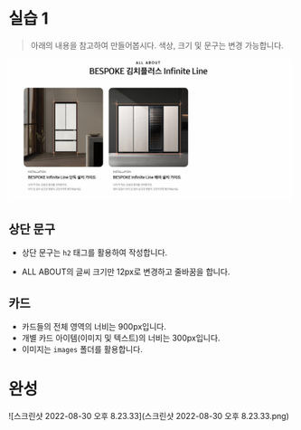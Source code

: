 # 실습 1

> 아래의 내용을 참고하여 만들어봅시다. 색상, 크기 및 문구는 변경 가능합니다.

![README](README.PNG)

## 상단 문구

* 상단 문구는 `h2` 태그를 활용하여 작성합니다.

* ALL ABOUT의 글씨 크기만 12px로 변경하고 줄바꿈을 합니다.

## 카드

* 카드들의 전체 영역의 너비는 900px입니다.
* 개별 카드 아이템(이미지 및 텍스트)의 너비는 300px입니다.
* 이미지는 `images` 폴더를 활용합니다. 

# 완성

![스크린샷 2022-08-30 오후 8.23.33](스크린샷 2022-08-30 오후 8.23.33.png)
